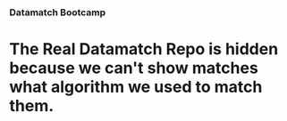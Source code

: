 ### Datamatch Bootcamp

# The Real Datamatch Repo is hidden because we can't show matches what algorithm we used to match them. 
